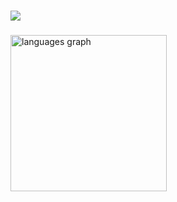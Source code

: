 ###

<div>
  <img src="https://profile-counter.glitch.me/aungphyo-dev/count.svg?"  />
</div>

###


<div>
  <img src="https://github-readme-stats.vercel.app/api/top-langs?username=aungphyo-dev&locale=en&layout=compact&card_width=320&langs_count=12&theme=dracula&hide_border=true&order=2" height="250" alt="languages graph"  />
</div>
